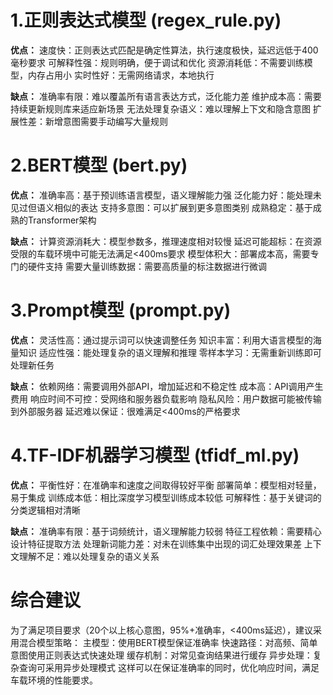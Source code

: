 # 1.正则表达式模型 (regex_rule.py)

**优点：**
速度快：正则表达式匹配是确定性算法，执行速度极快，延迟远低于400毫秒要求
可解释性强：规则明确，便于调试和优化
资源消耗低：不需要训练模型，内存占用小
实时性好：无需网络请求，本地执行

**缺点：**
准确率有限：难以覆盖所有语言表达方式，泛化能力差
维护成本高：需要持续更新规则库来适应新场景
无法处理复杂语义：难以理解上下文和隐含意图
扩展性差：新增意图需要手动编写大量规则

# 2.BERT模型 (bert.py)

**优点：**
准确率高：基于预训练语言模型，语义理解能力强
泛化能力好：能处理未见过但语义相似的表达
支持多意图：可以扩展到更多意图类别
成熟稳定：基于成熟的Transformer架构

**缺点：**
计算资源消耗大：模型参数多，推理速度相对较慢
延迟可能超标：在资源受限的车载环境中可能无法满足<400ms要求
模型体积大：部署成本高，需要专门的硬件支持
需要大量训练数据：需要高质量的标注数据进行微调

# 3.Prompt模型 (prompt.py)

**优点：**
灵活性高：通过提示词可以快速调整任务
知识丰富：利用大语言模型的海量知识
适应性强：能处理复杂的语义理解和推理
零样本学习：无需重新训练即可处理新任务

**缺点：**
依赖网络：需要调用外部API，增加延迟和不稳定性
成本高：API调用产生费用
响应时间不可控：受网络和服务器负载影响
隐私风险：用户数据可能被传输到外部服务器
延迟难以保证：很难满足<400ms的严格要求

# 4.TF-IDF机器学习模型 (tfidf_ml.py)

**优点：**
平衡性好：在准确率和速度之间取得较好平衡
部署简单：模型相对轻量，易于集成
训练成本低：相比深度学习模型训练成本较低
可解释性：基于关键词的分类逻辑相对清晰

**缺点：**
准确率有限：基于词频统计，语义理解能力较弱
特征工程依赖：需要精心设计特征提取方法
处理新词能力差：对未在训练集中出现的词汇处理效果差
上下文理解不足：难以处理复杂的语义关系

# 综合建议

为了满足项目要求（20个以上核心意图，95%+准确率，<400ms延迟），建议采用混合模型策略：
主模型：使用BERT模型保证准确率
快速路径：对高频、简单意图使用正则表达式快速处理
缓存机制：对常见查询结果进行缓存
异步处理：复杂查询可采用异步处理模式
这样可以在保证准确率的同时，优化响应时间，满足车载环境的性能要求。
